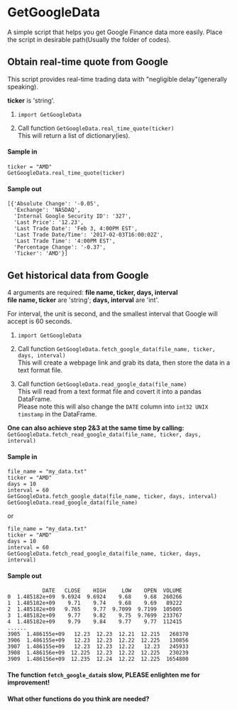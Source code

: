 # GetGoogleData
A simple script that helps you get Google Finance data more easily.
Place the script in desirable path(Usually the folder of codes).

## Obtain real-time quote from Google
This script provides real-time trading data with "negligible delay"(generally speaking).  

**ticker** is 'string'.  

1. `import GetGoogleData`

2. Call function `GetGoogleData.real_time_quote(ticker)`  
    This will return a list of dictionary(ies).

#### Sample in
```
ticker = "AMD"
GetGoogleData.real_time_quote(ticker)
```
#### Sample out
```
[{'Absolute Change': '-0.05',
  'Exchange': 'NASDAQ',
  'Internal Google Security ID': '327',
  'Last Price': '12.23',
  'Last Trade Date': 'Feb 3, 4:00PM EST',
  'Last Trade Date/Time': '2017-02-03T16:00:02Z',
  'Last Trade Time': '4:00PM EST',
  'Percentage Change': '-0.37',
  'Ticker': 'AMD'}]
```


## Get historical data from Google

4 arguments are required: **file name, ticker, days, interval**  
**file name, ticker** are 'string'; **days, interval** are 'int'.

For interval, the unit is second, and the smallest interval that Google will accept is 60 seconds.

1. `import GetGoogleData`

2. Call function `GetGoogleData.fetch_google_data(file_name, ticker, days, interval)`  
    This will create a webpage link and grab its data, then store the data in a text format file.

3. Call function `GetGoogleData.read_google_data(file_name)`  
    This will read from a text format file and covert it into a pandas DataFrame.  
    Please note this will also change the `DATE` column into `int32 UNIX timstamp` in the DataFrame.

**One can also achieve step 2&3 at the same time by calling:**  
`GetGoogleData.fetch_read_google_data(file_name, ticker, days, interval)`

#### Sample in
```
file_name = "my_data.txt"
ticker = "AMD"
days = 10
interval = 60
GetGoogleData.fetch_google_data(file_name, ticker, days, interval)
GetGoogleData.read_google_data(file_name)
```
or
```
file_name = "my_data.txt"
ticker = "AMD"
days = 10
interval = 60
GetGoogleData.fetch_read_google_data(file_name, ticker, days, interval)
```

#### Sample out
```
           DATE   CLOSE    HIGH     LOW    OPEN  VOLUME
0  1.485182e+09  9.6924  9.6924    9.68    9.68  260266
1  1.485182e+09    9.71    9.74    9.68    9.69   89222
2  1.485182e+09   9.765    9.77  9.7099  9.7199  105005
3  1.485182e+09    9.77    9.82    9.75  9.7699  233767
4  1.485182e+09    9.79    9.84    9.77    9.77  112415
......
3905  1.486155e+09   12.23  12.23  12.21  12.215   268370
3906  1.486155e+09   12.23  12.23  12.22  12.225   130856
3907  1.486155e+09   12.23  12.23  12.22   12.23   245933
3908  1.486156e+09  12.225  12.23  12.22  12.225   230239
3909  1.486156e+09  12.235  12.24  12.22  12.225  1654800
```

#### The function `fetch_google_data`is slow, PLEASE enlighten me for improvement!
#### What other functions do you think are needed?


